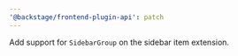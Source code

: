 ```yaml
---
'@backstage/frontend-plugin-api': patch
---
```


Add support for `SidebarGroup` on the sidebar item extension.
